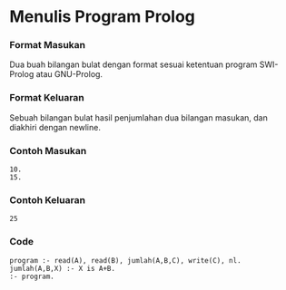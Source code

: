 # Menulis Program Prolog
### Format Masukan
Dua buah bilangan bulat dengan format sesuai ketentuan program SWI-Prolog atau GNU-Prolog.

### Format Keluaran
Sebuah bilangan bulat hasil penjumlahan dua bilangan masukan, dan diakhiri dengan newline.

### Contoh Masukan
```
10.
15.
```
### Contoh Keluaran
```
25
```
### Code
```
program :- read(A), read(B), jumlah(A,B,C), write(C), nl.
jumlah(A,B,X) :- X is A+B.
:- program.
```

